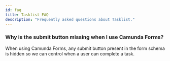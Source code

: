 ```yaml
---
id: faq
title: Tasklist FAQ
description: "Frequently asked questions about Tasklist."
---
```


### Why is the submit button missing when I use Camunda Forms?

When using Camunda Forms, any submit button present in the form schema is hidden so we can control when a user can complete a task.

[//]:# (Perhaps we can revisit this doc with the engineers to see if there are any FAQs to add at this time? One seems a little tiny, so if we don't have any to add, we could also just add this as a note in one of the other docs and close this one out.)
